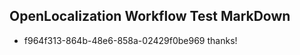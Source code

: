 ## OpenLocalization Workflow Test MarkDown
* f964f313-864b-48e6-858a-02429f0be969 thanks!

<!--HONumber=Jul16_HO4-->


